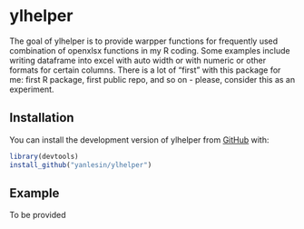 
<!-- README.md is generated from README.Rmd. Please edit that file -->

# ylhelper

The goal of ylhelper is to provide warpper functions for frequently used
combination of openxlsx functions in my R coding. Some examples include
writing dataframe into excel with auto width or with numeric or other
formats for certain columns. There is a lot of “first” with this package
for me: first R package, first public repo, and so on - please, consider
this as an experiment.

## Installation

You can install the development version of ylhelper from
[GitHub](https://github.com/yanlesin/ylhelper) with:

``` r
library(devtools)
install_github("yanlesin/ylhelper")
```

## Example

To be provided
